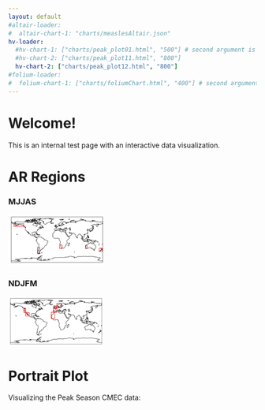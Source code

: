```yaml
---
layout: default
#altair-loader:
#  altair-chart-1: "charts/measlesAltair.json"
hv-loader:
  #hv-chart-1: ["charts/peak_plot01.html", "500"] # second argument is the desired height
  #hv-chart-2: ["charts/peak_plot11.html", "800"] 
  hv-chart-2: ["charts/peak_plot12.html", "800"]
#folium-loader:
#  folium-chart-1: ["charts/foliumChart.html", "400"] # second argument is the desired height
---
```


# Welcome!

This is an internal test page with an interactive data visualization.

# AR Regions
### MJJAS
![MJJAS](images/MJJAS.png)

### NDJFM
![NDJFM](images/NDJFM.png)

# Portrait Plot

Visualizing the Peak Season CMEC data:

<div id="hv-chart-2"></div>
